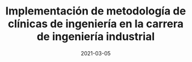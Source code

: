 ---
title: "Implementación de metodología de clínicas de ingeniería en la carrera de ingeniería industrial"
collection: publications
permalink: /publication/2021-03-05-Implementacion-de-metodologia-de-clinicas-de-ingenieria-en-la-carrera-de-ingenieria-industrial
excerpt: 'This paper is about the number 1. The number 2 is left for future work.'
date: 2021-03-05
venue: 'Revista Educación en Ingeniería'
paperurl: 'http://academicpages.github.io/files/paper1.pdf'
citation: ' Jimenez Ramirez, R., Guicharrousse Luza, P., & Diaz Ramirez, J. (2021). Implementación de la metodología clínicas de ingeniería en la carrera de ingeniería industrial. Revista Educación en Ingeniería, 16(31), 57- 63. https://doi.org/10.26507/rei.v16n31.1157'
---
